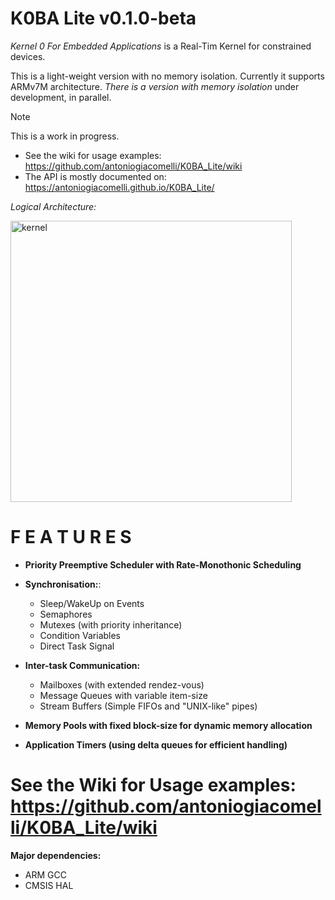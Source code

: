 # K0BA Lite v0.1.0-beta

*Kernel 0 For Embedded Applications* is a Real-Tim Kernel for constrained devices. 

This is a light-weight version with no memory isolation. Currently it supports ARMv7M architecture.
*There is a version with memory isolation* under development, in parallel.

> [!NOTE]
> This is a work in progress.

- See the wiki for usage examples: https://github.com/antoniogiacomelli/K0BA_Lite/wiki
- The API is mostly documented on: https://antoniogiacomelli.github.io/K0BA_Lite/

*Logical Architecture:*

<img width="450" alt="kernel" src="https://github.com/antoniogiacomelli/K0BA_Lite/blob/main/layeredkernel.png">

# F E A T U R E S

- **Priority Preemptive Scheduler with Rate-Monothonic Scheduling**
  
- **Synchronisation:**:
  - Sleep/WakeUp on Events
  - Semaphores
  - Mutexes (with priority inheritance)
  - Condition Variables
  - Direct Task Signal
  
- **Inter-task Communication:**
  - Mailboxes (with extended rendez-vous)
  - Message Queues with variable item-size
  - Stream Buffers (Simple FIFOs and "UNIX-like" pipes)

- **Memory Pools with fixed block-size for dynamic memory allocation**

- **Application Timers (using delta queues for efficient handling)**

# See the Wiki for Usage examples: https://github.com/antoniogiacomelli/K0BA_Lite/wiki


**Major dependencies:**
- ARM GCC 
- CMSIS HAL

